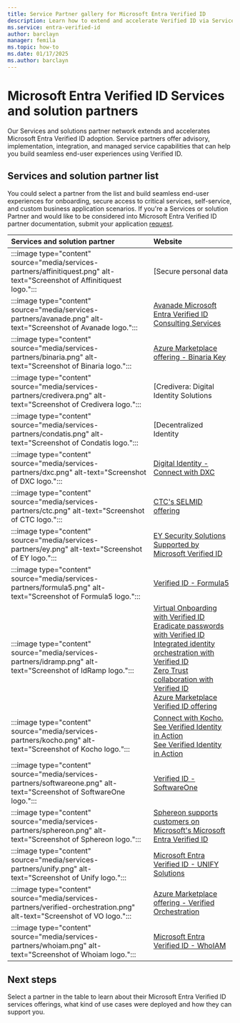 ```yaml
---
title: Service Partner gallery for Microsoft Entra Verified ID
description: Learn how to extend and accelerate Verified ID via Service Partners.
ms.service: entra-verified-id
author: barclayn
manager: femila
ms.topic: how-to
ms.date: 01/17/2025
ms.author: barclayn
---
```


# Microsoft Entra Verified ID Services and solution partners

Our Services and solutions partner network extends and accelerates Microsoft Entra Verified ID adoption. Service partners offer advisory, implementation, integration, and managed service capabilities that can help you build seamless end-user experiences using Verified ID.

## Services and solution partner list

You could select a partner from the list and build seamless end-user experiences for onboarding, secure access to critical services, self-service, and custom business application scenarios. If you're a Services or solution Partner and would like to be considered into Microsoft Entra Verified ID partner documentation, submit your application [request](https://forms.microsoft.com/r/AGVsXmf4EZ).

| **Services and solution partner** | **Website** |
|:-------------------------|:--------------|
| :::image type="content" source="media/services-partners/affinitiquest.png" alt-text="Screenshot of Affinitiquest logo."::: | [Secure personal data | AffinitiQuest](https://affinitiquest.io/) |
| :::image type="content" source="media/services-partners/avanade.png" alt-text="Screenshot of Avanade logo."::: | [Avanade Microsoft Entra Verified ID Consulting Services](https://appsource.microsoft.com/marketplace/consulting-services/avanadeinc.ava_entra_verified_id_fy23?exp=ubp8) |
| :::image type="content" source="media/services-partners/binaria.png" alt-text="Screenshot of Binaria logo."::: | [Azure Marketplace offering - Binaria Key](https://azuremarketplace.microsoft.com/marketplace/apps/binariatechnologies1583779526579.binariakey?tab=Overview) |
| :::image type="content" source="media/services-partners/credivera.png" alt-text="Screenshot of Credivera logo."::: | [Credivera: Digital Identity Solutions | Verifiable Credentials](https://www.credivera.com/) |
| :::image type="content" source="media/services-partners/condatis.png" alt-text="Screenshot of Condatis logo."::: | [Decentralized Identity | Condatis](https://condatis.com/technology/decentralized-identity/) |
| :::image type="content" source="media/services-partners/dxc.png" alt-text="Screenshot of DXC logo."::: | [Digital Identity - Connect with DXC](https://dxc.com/us/en/services/security/digital-identity) |
| :::image type="content" source="media/services-partners/ctc.png" alt-text="Screenshot of CTC logo."::: | [CTC's SELMID offering](https://ctc-insight.com/selmid) |
| :::image type="content" source="media/services-partners/ey.png" alt-text="Screenshot of EY logo."::: | [EY Security Solutions Supported by Microsoft Verified ID](https://azuremarketplace.microsoft.com/marketplace/apps/ey_global.ey_ss_supported_by_msft_verified_id?tab=Overview) |
| :::image type="content" source="media/services-partners/formula5.png" alt-text="Screenshot of Formula5 logo."::: | [Verified ID - Formula5](https://formula5.com/accelerator-for-microsoft-entra-verified-id/) |
| :::image type="content" source="media/services-partners/idramp.png" alt-text="Screenshot of IdRamp logo."::: | [Virtual Onboarding with Verified ID](https://idramp.com/virtual-onboarding-with-ms-entra-verified-id/)<br/>[Eradicate passwords with Verified ID](https://idramp.com/eradicate-passwords-with-verified-id-orchestration/)<br/>[Integrated identity orchestration with Verified ID](https://idramp.com/entra-verified-id-integrated-identity-orchestration/)<br/>[Zero Trust collaboration with Verified ID](https://idramp.com/protected-virtual-meetings/)<br/>[Azure Marketplace Verified ID offering](https://azuremarketplace.microsoft.com/marketplace/apps/idrampinc1682537450107.idramp-orchestration?tab=Overview) |
| :::image type="content" source="media/services-partners/kocho.png" alt-text="Screenshot of Kocho logo."::: | [Connect with Kocho. See Verified Identity in Action](https://kocho.co.uk/contact-us/)<br/>[See Verified Identity in Action](https://kocho.co.uk/solutions/decentralised-identity/) |
| :::image type="content" source="media/services-partners/softwareone.png" alt-text="Screenshot of SoftwareOne logo."::: | [Verified ID - SoftwareOne](https://www.softwareone.com/) |
| :::image type="content" source="media/services-partners/sphereon.png" alt-text="Screenshot of Sphereon logo."::: | [Sphereon supports customers on Microsoft's Microsoft Entra Verified ID](https://sphereon.com/sphereon-supports-microsofts-entra-verified-id/) |
| :::image type="content" source="media/services-partners/unify.png" alt-text="Screenshot of Unify logo."::: | [Microsoft Entra Verified ID - UNIFY Solutions](https://unifysolutions.net/entra/verified-id/) |
| :::image type="content" source="media/services-partners/verified-orchestration.png" alt-text="Screenshot of VO logo."::: | [Azure Marketplace offering - Verified Orchestration](https://azuremarketplace.microsoft.com/marketplace/apps/verifiedorchestrationptyltd1695169491637.verified_orchestration1?tab=Overview) |
| :::image type="content" source="media/services-partners/whoiam.png" alt-text="Screenshot of Whoiam logo."::: | [Microsoft Entra Verified ID - WhoIAM](https://www.whoiam.ai/product/microsoft-entra-verified-id/) |

## Next steps

Select a partner in the table to learn about their Microsoft Entra Verified ID services offerings, what kind of use cases were deployed and how they can support you.
